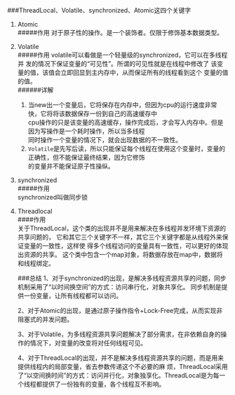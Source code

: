 ###ThreadLocal、Volatile、synchronized、Atomic这四个关键字
1.  Atomic<br>
    #####作用
    对于原子性的操作。是一个装饰者。仅限于修饰基本数据类型。
    

2.  Volatile<br>
    #####作用
    volatile可以看做是一个轻量级的synchronized，它可以在多线程并
    发的情况下保证变量的“可见性”。所谓的可见性就是在线程中修改了
    该变量的值，该值会立即回显到主内存中，从而保证所有的线程看到这个
    变量的值的值。<br>
    ######详解
    1. 当new出一个变量后，它将保存在内存中，但因为cpu的运行速度非常快，它将将该数据保存一份到自己的高速缓存中<br>
        cpu操作的只是该变量的高速缓存，操作完成后，才会写入内存中。但是因为写操作是一个耗时操作，所以当多线程<br>
        同时操作一个变量的情况下，就会出现数据的不一致性。
    2.  `Volatile`是先写后读，所以只能保证每个线程在使用这个变量时，变量的正确性，但不能保证最终结果，因为它修饰<br>
         的变量并不能保证原子性操纵。
3. synchronized<br>
    #####作用<br>
    synchronized叫做同步锁
    
    
4. Threadlocal<br>
    ####作用<br>
    关于ThreadLocal，这个类的出现并不是用来解决在多线程并发环境下资源的共享问题的，
    它和其它三个关键字不一样，其它三个关键字都是从线程外来保证变量的一致性，这样使
    得多个线程访问的变量具有一致性，可以更好的体现出资源的共享。
    这个类中包含一个map对象，将数据存放在map中，数据将和线程绑定。
    
    
    ###总结
     1、对于synchronized的出现，是解决多线程资源共享的问题，同步机制采用了“以时间换空间”的方式：访问串行化，对象共享化。
         同步机制是提供一份变量，让所有线程都可以访问。
    
     2、对于Atomic的出现，是通过原子操作指令+Lock-Free完成，从而实现非阻塞式的并发问题。
    
     3、对于Volatile，为多线程资源共享问题解决了部分需求，在非依赖自身的操作的情况下，对变量的改变将对任何线程可见。
    
     4、对于ThreadLocal的出现，并不是解决多线程资源共享的问题，而是用来提供线程内的局部变量，省去参数传递这个不必要的麻
     烦，ThreadLocal采用了“以空间换时间”的方式：访问并行化，对象独享化。ThreadLocal是为每一个线程都提供了一份独有的变量，各个线程互不影响。